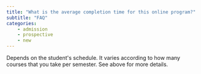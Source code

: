 ```yaml
---
title: "What is the average completion time for this online program?"
subtitle: "FAQ"
categories:
    - admission
    - prospective
    - new
---
```

Depends on the student's schedule. It varies according to how many courses that you take per semester. See above for more details.